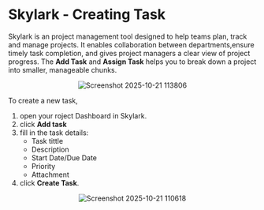 # Skylark - Creating Task 
Skylark is an project management tool designed to help teams plan, track and manage projects. It enables collaboration between departments,ensure timely task completion, and gives project managers a clear view of project progress. The **Add Task** and **Assign Task** helps you to break down a project into smaller, manageable chunks.  

<p align="center">
  <img src="https://github.com/user-attachments/assets/859f013c-503c-445a-8fac-af7ad393eb2f" alt="Screenshot 2025-10-21 113806" />
</p>

To create a new task,
1. open your roject Dashboard in Skylark.  
2. click **Add task**  
3. fill in the task details:  
   - Task tittle
   - Description
   - Start Date/Due Date
   - Priority
   - Attachment
4. click **Create Task**.

 
 
<p align="center">
  <img src="https://github.com/user-attachments/assets/0e30aeaf-7fb0-478d-8cd6-63c11b2ce750" alt="Screenshot 2025-10-21 110618" />
</p>

      
 



